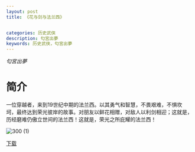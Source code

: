 ```yaml
---
layout: post
title: 《花与剑与法兰西》


categories: 历史武侠
description: 匂宮出夢
keywords: 历史武侠，匂宮出夢
---
```


*匂宮出夢*

# 简介

一位穿越者，来到19世纪中期的法兰西。以其勇气和智慧，不畏艰难，不惧坎坷，最终达到荣光彼岸的故事。对朋友以鲜花相赠，对敌人以利剑相迎；这就是，历经磨难仍傲立世间的法兰西！这就是，荣光之所庇耀的法兰西！

![300 (1)](http://tva2.sinaimg.cn/large/008dGP0Fgy1gtx0d01nz0j304605kwei.jpg)

[下载](https://link.jscdn.cn/1drv/aHR0cHM6Ly8xZHJ2Lm1zL3QvcyFBaGU2R2dNWmVFb2poRW51cmE1dmRIcXdGQUYtP2U9TDV6aEI0.txt)
